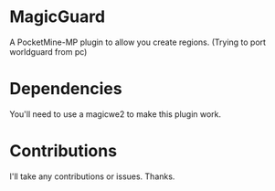 # MagicGuard
A PocketMine-MP plugin to allow you create regions. (Trying to port worldguard from pc)
# Dependencies
You'll need to use a magicwe2 to make this plugin work.
# Contributions
I'll take any contributions or issues. Thanks. 
